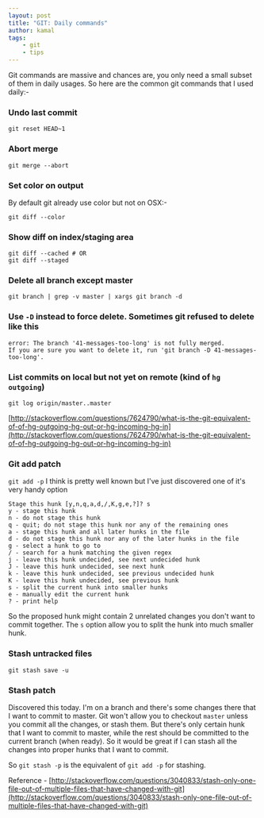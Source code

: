 ```yaml
---
layout: post
title: "GIT: Daily commands"
author: kamal
tags:
    - git
    - tips
---
```


Git commands are massive and chances are, you only need a small subset of them in daily usages. So here are the common git commands that I used daily:-

### Undo last commit

```
git reset HEAD~1
```

### Abort merge

```
git merge --abort
```

### Set color on output
By default git already use color but not on OSX:-

```
git diff --color
```

### Show diff on index/staging area

```
git diff --cached # OR
git diff --staged
```

### Delete all branch except master

```
git branch | grep -v master | xargs git branch -d
```

### Use `-D` instead to force delete. Sometimes git refused to delete like this

```
error: The branch '41-messages-too-long' is not fully merged.
If you are sure you want to delete it, run 'git branch -D 41-messages-too-long'.
```

### List commits on local but not yet on remote (kind of `hg outgoing`)

```
git log origin/master..master
```
[http://stackoverflow.com/questions/7624790/what-is-the-git-equivalent-of-of-hg-outgoing-hg-out-or-hg-incoming-hg-in](http://stackoverflow.com/questions/7624790/what-is-the-git-equivalent-of-of-hg-outgoing-hg-out-or-hg-incoming-hg-in)

### Git add patch
`git add -p` I think is pretty well known but I've just discovered one of it's very handy option

```
Stage this hunk [y,n,q,a,d,/,K,g,e,?]? s
y - stage this hunk
n - do not stage this hunk
q - quit; do not stage this hunk nor any of the remaining ones
a - stage this hunk and all later hunks in the file
d - do not stage this hunk nor any of the later hunks in the file
g - select a hunk to go to
/ - search for a hunk matching the given regex
j - leave this hunk undecided, see next undecided hunk
J - leave this hunk undecided, see next hunk
k - leave this hunk undecided, see previous undecided hunk
K - leave this hunk undecided, see previous hunk
s - split the current hunk into smaller hunks
e - manually edit the current hunk
? - print help
```
So the proposed hunk might contain 2 unrelated changes you don't want to commit together. The `s` option allow you to split the hunk into much smaller hunk.

### Stash untracked files

```
git stash save -u
```

### Stash patch
Discovered this today. I'm on a branch and there's some changes there that I want to commit to master. Git won't allow you to checkout `master` unless you commit all the changes, or stash them. But there's only certain hunk that I want to commit to master, while the rest should be committed to the current branch (when ready). So it would be great if I can stash all the changes into proper hunks that I want to commit.

So `git stash -p` is the equivalent of `git add -p` for stashing.

Reference -
[http://stackoverflow.com/questions/3040833/stash-only-one-file-out-of-multiple-files-that-have-changed-with-git](http://stackoverflow.com/questions/3040833/stash-only-one-file-out-of-multiple-files-that-have-changed-with-git)
